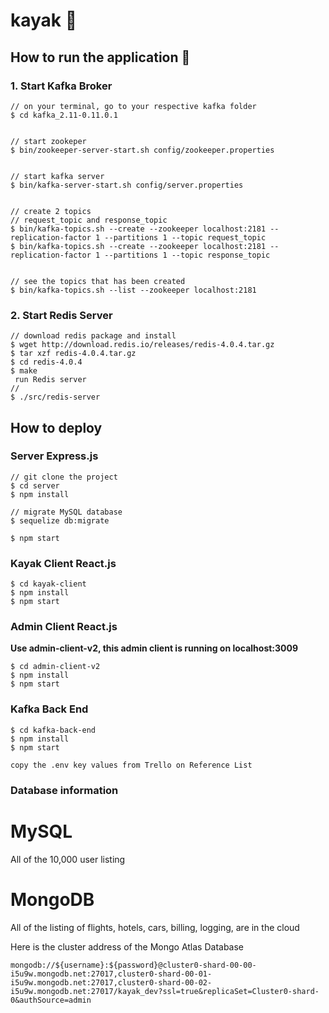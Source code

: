 # kayak 🚣‍


## How to run the application 🏃‍

### 1. Start Kafka Broker 

```
// on your terminal, go to your respective kafka folder
$ cd kafka_2.11-0.11.0.1


// start zookeper
$ bin/zookeeper-server-start.sh config/zookeeper.properties


// start kafka server
$ bin/kafka-server-start.sh config/server.properties


// create 2 topics
// request_topic and response_topic
$ bin/kafka-topics.sh --create --zookeeper localhost:2181 --replication-factor 1 --partitions 1 --topic request_topic
$ bin/kafka-topics.sh --create --zookeeper localhost:2181 --replication-factor 1 --partitions 1 --topic response_topic


// see the topics that has been created
$ bin/kafka-topics.sh --list --zookeeper localhost:2181

```

### 2. Start Redis Server
```
// download redis package and install
$ wget http://download.redis.io/releases/redis-4.0.4.tar.gz
$ tar xzf redis-4.0.4.tar.gz
$ cd redis-4.0.4
$ make
 run Redis server
//
$ ./src/redis-server
```

## How to deploy


### Server Express.js
```
// git clone the project
$ cd server
$ npm install

// migrate MySQL database
$ sequelize db:migrate

$ npm start

```

### Kayak Client React.js
```
$ cd kayak-client
$ npm install
$ npm start
```

### Admin Client React.js
**Use admin-client-v2, this admin client is running on localhost:3009**
```
$ cd admin-client-v2
$ npm install
$ npm start
```

### Kafka Back End
```
$ cd kafka-back-end
$ npm install
$ npm start
```




```
copy the .env key values from Trello on Reference List

```


### Database information

# MySQL
All of the 10,000 user listing 

# MongoDB
All of the listing of flights, hotels, cars, billing, logging, are in the cloud

Here is the cluster address of the Mongo Atlas Database
```
mongodb://${username}:${password}@cluster0-shard-00-00-i5u9w.mongodb.net:27017,cluster0-shard-00-01-i5u9w.mongodb.net:27017,cluster0-shard-00-02-i5u9w.mongodb.net:27017/kayak_dev?ssl=true&replicaSet=Cluster0-shard-0&authSource=admin
```









